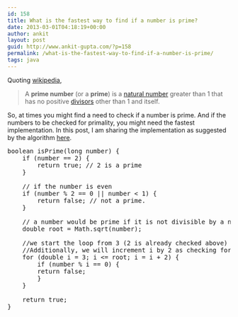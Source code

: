 ```yaml
---
id: 158
title: What is the fastest way to find if a number is prime?
date: 2013-03-01T04:18:19+00:00
author: ankit
layout: post
guid: http://www.ankit-gupta.com/?p=158
permalink: /what-is-the-fastest-way-to-find-if-a-number-is-prime/
tags: java
---
```

<p style="text-align: left;">
  Quoting <a href="http://en.wikipedia.org/wiki/Prime_number">wikipedia</a>,
</p>

> <p style="text-align: left;">
>   A <b>prime number</b> (or a <b>prime</b>) is a <a title="Natural number" href="http://en.wikipedia.org/wiki/Natural_number">natural number</a> greater than 1 that has no positive <a title="Divisor" href="http://en.wikipedia.org/wiki/Divisor">divisors</a> other than 1 and itself.
> </p>

<p style="text-align: left;">
  So, at times you might find a need to check if a number is prime. And if the numbers to be checked for primality, you might need the fastest implementation. In this post, I am sharing the implementation as suggested by the algorithm <a href="http://en.wikipedia.org/wiki/Primality_test">here</a>.
</p>

<pre lang="java" line="1">boolean isPrime(long number) {
	if (number == 2) {
	    return true; // 2 is a prime
	}

	// if the number is even
	if (number % 2 == 0 || number &lt; 1) {
	    return false; // not a prime.
	}

	// a number would be prime if it is not divisible by a number less than or equal to its square root.
	double root = Math.sqrt(number);

	//we start the loop from 3 (2 is already checked above)
	//Additionally, we will increment i by 2 as checking for even divisor is not required at this point.
	for (double i = 3; i &lt;= root; i = i + 2) {
	    if (number % i == 0) {
		return false;
	    }
	}

	return true;
}
</pre>